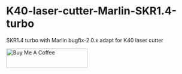# K40-laser-cutter-Marlin-SKR1.4-turbo
SKR1.4 turbo with Marlin bugfix-2.0.x adapt for K40 laser cutter

<a href="https://www.paypal.me/BsCmOD" target="_blank"><img src="https://cdn.buymeacoffee.com/buttons/default-orange.png" alt="Buy Me A Coffee" style="height: 51px !important;width: 217px !important;" ></a>
